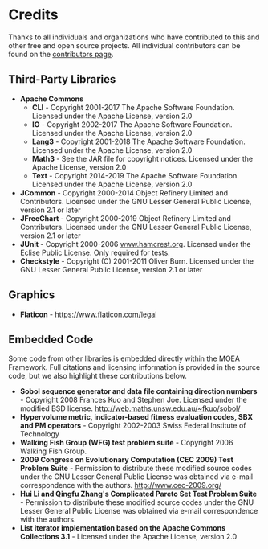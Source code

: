 # Credits

Thanks to all individuals and organizations who have contributed to this and other free and open source projects.
All individual contributors can be found on the
[contributors page](https://github.com/MOEAFramework/MOEAFramework/graphs/contributors).

## Third-Party Libraries

* **Apache Commons**
   * **CLI** - Copyright 2001-2017 The Apache Software Foundation. Licensed under the Apache License, version 2.0
   * **IO** - Copyright 2002-2017 The Apache Software Foundation. Licensed under the Apache License, version 2.0
   * **Lang3** - Copyright 2001-2018 The Apache Software Foundation. Licensed under the Apache License, version 2.0
   * **Math3** - See the JAR file for copyright notices. Licensed under the Apache License, version 2.0
   * **Text** - Copyright 2014-2019 The Apache Software Foundation. Licensed under the Apache License, version 2.0
* **JCommon** - Copyright 2000-2014 Object Refinery Limited and Contributors. Licensed under the GNU Lesser General
  Public License, version 2.1 or later
* **JFreeChart** - Copyright 2000-2019 Object Refinery Limited and Contributors. Licensed under the GNU Lesser General
  Public License, version 2.1 or later
* **JUnit** - Copyright 2000-2006 www.hamcrest.org. Licensed under the Eclise Public License. Only required for tests.
* **Checkstyle** - Copyright (C) 2001-2011 Oliver Burn. Licensed under the GNU Lesser General Public License, version
  2.1 or later
  
## Graphics
* **Flaticon** - https://www.flaticon.com/legal

## Embedded Code

Some code from other libraries is embedded directly within the MOEA Framework.  Full citations and licensing
information is provided in the source code, but we also highlight these contributions below.

* **Sobol sequence generator and data file containing direction numbers** - Copyright 2008 Frances Kuo and Stephen Joe.
  Licensed under the modified BSD license. http://web.maths.unsw.edu.au/~fkuo/sobol/
* **Hypervolume metric, indicator-based fitness evaluation codes, SBX and PM operators** - Copyright 2002-2003 Swiss
  Federal Institute of Technology
* **Walking Fish Group (WFG) test problem suite** - Copyright 2006 Walking Fish Group.
* **2009 Congress on Evolutionary Computation (CEC 2009) Test Problem Suite** - Permission to distribute these modified
  source codes under the GNU Lesser General Public License was obtained via e-mail correspondence with the authors.
  http://www.cec-2009.org/
* **Hui Li and Qingfu Zhang's Complicated Pareto Set Test Problem Suite** - Permission to distribute these modified
  source codes under the GNU Lesser General Public License was obtained via e-mail correspondence with the authors.
* **List iterator implementation based on the Apache Commons Collections 3.1** - Licensed under the Apache License,
  version 2.0
